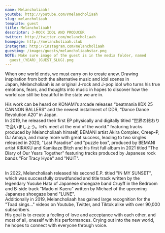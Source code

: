 ```yaml
---
name: Melancholiaah!
youtube: http://youtube.com/@melancholiaah
slug: melancholiaah
template: guest
title: Melancholiaah!
descriptor: J-ROCK IDOL AND PRODUCER
twitter: http://twitter.com/melancholiaah
homepage: http://melancholiaah.club
instagram: http://instagram.com/melancholiaah
guestimg: /images/guests/melancholiaahstar.png
NOTE: Make sure image of the guest is in the media folder, named
  guest_(YEAR)_(GUEST_SLUG).png
---
```

<!--StartFragment-->

When one world ends, we must carry on to create anew. Drawing inspiration from both the alternative music and idol scenes in Japan, Melancholiaah is an original J-rock and J-pop idol who turns his true emotions, fears, and thoughts into music in hopes to discover how the world can still be beautiful in the state we are in.

His work can be heard on KONAMI’s arcade releases “beatmania IIDX 25 CANNON BALLERS” and the newest installment of DDR, “Dance Dance Revolution A20” in Japan.\
In 2019, he released their first EP physically and digitally titled “世界の終わりで会いましょう。let’s meet at the end of the world.” featuring tracks produced by Melancholiaah himself, BEMANI artist Akira Complex, Creep-P, DJ Amaya, and many more with great success, leading to two singles released in 2020, "Last Paradise" and "puzzle box", produced by BEMANI artist KIRAKU and Kamikaze Bitch and his first full album in 2021 titled "The Diary of Our Years Together" featuring tracks produced by Japanese rock bands "For Tracy Hyde" and "NUIT".

\
In 2022, Melancholiaah released his second E.P. titled "IN MY SUNSET", which was successfully crowdfunded and title track written by the legendary Yusuke Hata of Japanese shoegaze band Cruyff in the Bedroom and B-side track "Mado ni Kaeru" written by Michael of the upcoming Japanese shoegaze band "LUNE".\
Additionally in 2019, Melancholiaah has gained large recognition for the "Toad sings..." videos on Youtube, Twitter, and Tiktok alike with over 90,000 subscribers.\
His goal is to create a feeling of love and acceptance with each other, and most of all, oneself with his performances. Crying out into the new world, he hopes to connect with everyone through voice.

<!--EndFragment-->